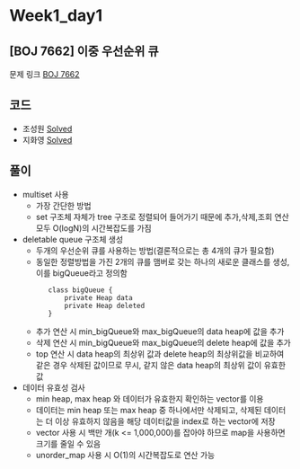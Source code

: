 # Week1_day1

## [BOJ 7662] 이중 우선순위 큐

문제 링크 [BOJ 7662](https://www.acmicpc.net/problem/7662)

## 코드

- 조성원 [Solved](https://github.com/ji3427/300solves/blob/jswww/7662.cpp)
- 지화영 [Solved](https://github.com/ji3427/300solves/blob/ji3427/week1/baekjoon_7662.cpp)

## 풀이

- multiset 사용
    - 가장 간단한 방법
    - set 구조체 자체가 tree 구조로 정렬되어 들어가기 때문에 추가,삭제,조회 연산 모두 O(logN)의 시간복잡도를 가짐
- deletable queue 구조체 생성
    - 두개의 우선순위 큐를 사용하는 방법(결론적으로는 총 4개의 큐가 필요함)
    - 동일한 정렬방법을 가진 2개의 큐를 맴버로 갖는 하나의 새로운 클래스를 생성, 이를 bigQueue라고 정의함
         ```
            class bigQueue {
                private Heap data
                private Heap deleted
            }
        ```
    - 추가 연산 시 min_bigQueue와 max_bigQueue의 data heap에 값을 추가
    - 삭제 연산 시 min_bigQueue와 max_bigQueue의 delete heap에 값을 추가
    - top 연산 시 data heap의 최상위 값과 delete heap의 최상위값을 비교하여 같은 경우 삭제된 값이므로 무시, 같지 않은 data heap의 최상위 값이 유효한 값
- 데이터 유효성 검사
    - min heap, max heap 와 데이터가 유효한지 확인하는 vector를 이용
    - 데이터는 min heap 또는 max heap 중 하나에서만 삭제되고, 삭제된 데이터는 더 이상 유효하지 않음을 해당 데이터값을 index로 하는 vector에 저장
    - vector 사용 시 백만 개(k <= 1,000,000)를 잡아야 하므로 map을 사용하면 크기를 줄일 수 있음
    - unorder_map 사용 시 O(1)의 시간복잡도로 연산 가능
